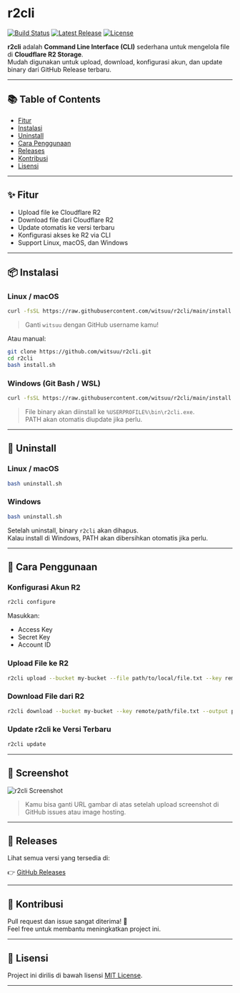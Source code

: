 # r2cli

[![Build Status](https://img.shields.io/github/actions/workflow/status/witsuu/r2-cli/release.yml?branch=main)](https://github.com/witsuu/r2-cli/actions)
[![Latest Release](https://img.shields.io/github/v/release/witsuu/r2-cli)](https://github.com/witsuu/r2-cli/releases)
[![License](https://img.shields.io/github/license/witsuu/r2-cli)](LICENSE)

**r2cli** adalah **Command Line Interface (CLI)** sederhana untuk mengelola file di **Cloudflare R2 Storage**.  
Mudah digunakan untuk upload, download, konfigurasi akun, dan update binary dari GitHub Release terbaru.

---

## 📚 Table of Contents

- [Fitur](#-fitur)
- [Instalasi](#-instalasi)
- [Uninstall](#-uninstall)
- [Cara Penggunaan](#-cara-penggunaan)
- [Releases](#-releases)
- [Kontribusi](#-kontribusi)
- [Lisensi](#-lisensi)

---

## ✨ Fitur

- Upload file ke Cloudflare R2
- Download file dari Cloudflare R2
- Update otomatis ke versi terbaru
- Konfigurasi akses ke R2 via CLI
- Support Linux, macOS, dan Windows

---

## 📦 Instalasi

### Linux / macOS

```bash
curl -fsSL https://raw.githubusercontent.com/witsuu/r2cli/main/install.sh | bash
```

> Ganti `witsuu` dengan GitHub username kamu!

Atau manual:

```bash
git clone https://github.com/witsuu/r2cli.git
cd r2cli
bash install.sh
```

### Windows (Git Bash / WSL)

```bash
curl -fsSL https://raw.githubusercontent.com/witsuu/r2cli/main/install.sh | bash
```

> File binary akan diinstall ke `%USERPROFILE%\bin\r2cli.exe`.  
> PATH akan otomatis diupdate jika perlu.

---

## 🧹 Uninstall

### Linux / macOS

```bash
bash uninstall.sh
```

### Windows

```bash
bash uninstall.sh
```

Setelah uninstall, binary `r2cli` akan dihapus.  
Kalau install di Windows, PATH akan dibersihkan otomatis jika perlu.

---

## 🚀 Cara Penggunaan

### Konfigurasi Akun R2

```bash
r2cli configure
```

Masukkan:

- Access Key
- Secret Key
- Account ID

### Upload File ke R2

```bash
r2cli upload --bucket my-bucket --file path/to/local/file.txt --key remote/path/file.txt
```

### Download File dari R2

```bash
r2cli download --bucket my-bucket --key remote/path/file.txt --output path/to/save/file.txt
```

### Update r2cli ke Versi Terbaru

```bash
r2cli update
```

---

## 📸 Screenshot

![r2cli Screenshot](https://user-images.githubusercontent.com/your-github-id/your-image-id.png)

> Kamu bisa ganti URL gambar di atas setelah upload screenshot di GitHub issues atau image hosting.

---

## 🔖 Releases

Lihat semua versi yang tersedia di:

👉 [GitHub Releases](https://github.com/witsuu/r2cli/releases)

---

## 🤝 Kontribusi

Pull request dan issue sangat diterima! 🎉  
Feel free untuk membantu meningkatkan project ini.

---

## 📄 Lisensi

Project ini dirilis di bawah lisensi [MIT License](LICENSE).

---
